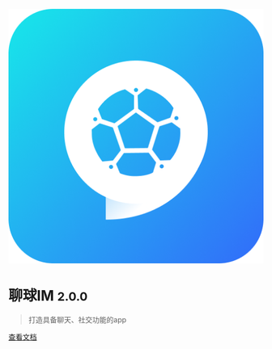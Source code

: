 <!-- 
### 我们的团队

创始团队来自IM高级架构师、IM/WebRTC专家团队，我们致力于用开源技术创造服务价值，打造轻量级、高可用的IM架构，开发者只需简单调用 SDK，即可在应用内构建多种即时通讯及实时音视频互动场景。 -->

<!-- 聊球IM邀请全球技术极客参与技术优化，让开发者轻松集成，让每一个应用都具备IM功能，同时考虑企业的接入成本、服务器资源以及最重要的数据安全性和私密性。 -->

<!-- ### 感兴趣的开发者扫码入群 -->

<!-- <img src="./images/WechatIMG20.jpeg" alt="微信群" style="zoom:50%;" /> -->


![logo](images/logo.png ':id=logo')

# 聊球IM <small>2.0.0</small>

> 打造具备聊天、社交功能的app

[查看文档](#聊球文档)

